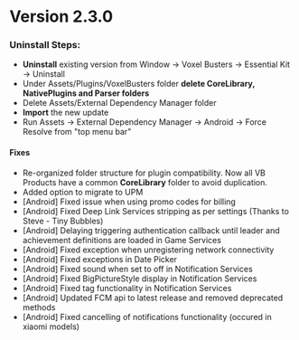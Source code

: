 # Version 2.3.0

### Uninstall Steps:

* **Uninstall** existing version from Window -> Voxel Busters -> Essential Kit -> Uninstall
* Under Assets/Plugins/VoxelBusters folder **delete CoreLibrary, NativePlugins and Parser folders**
* Delete Assets/External Dependency Manager folder
* **Import** the new update
* Run Assets -> External Dependency Manager -> Android -> Force Resolve from "top menu bar"

#### Fixes

* Re-organized folder structure for plugin compatibility. Now all VB Products have a common **CoreLibrary** folder to avoid duplication.
* Added option to migrate to UPM
* \[Android] Fixed issue when using promo codes for billing
* \[Android] Fixed Deep Link Services stripping as per settings (Thanks to Steve - Tiny Bubbles)
* \[Android] Delaying triggering authentication callback until leader and achievement definitions are loaded in Game Services
* \[Android] Fixed exception when unregistering network connectivity
* \[Android] Fixed exceptions in Date Picker
* \[Android] Fixed sound when set to off in Notification Services
* \[Android] Fixed BigPictureStyle display in Notification Services
* \[Android] Fixed tag functionality in Notification Services
* \[Android] Updated FCM api to latest release and removed deprecated methods
* \[Android] Fixed cancelling of notifications functionality (occured in xiaomi models)

